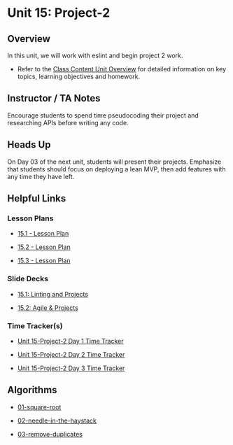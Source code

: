 # Unit 15: Project-2

## Overview

In this unit, we will work with eslint and begin project 2 work.

  * Refer to the [Class Content Unit Overview](../../../01-Class-Content/15-Project-2/README.md) for detailed information on key topics, learning objectives and homework.

## Instructor / TA Notes

Encourage students to spend time pseudocoding their project and researching APIs before writing any code.

## Heads Up

On Day 03 of the next unit, students will present their projects. Emphasize that students should focus on deploying a lean MVP, then add features with any time they have left.

## Helpful Links

### Lesson Plans

  * [15.1 - Lesson Plan](./01-Day_Linting-Travis/15.1-LESSON-PLAN.md)

  * [15.2 - Lesson Plan](./02-Day_Project-Work/15.2-LESSON-PLAN.md)

  * [15.3 - Lesson Plan](./03-Day_Project-Work/15.3-LESSON-PLAN.md)

### Slide Decks

  * [15.1: Linting and Projects](https://docs.google.com/presentation/d/1DldswLqfUbnvidzyMLhmZUwYpwy_CXI0WPx5pMUuDZo/edit?usp=sharing)

  * [15.2: Agile & Projects](https://docs.google.com/presentation/d/1T7rSHI5Jpg6aE0OR7HhiJy4VEKcO8lm2eSwTUj5Wml8/edit?usp=sharing)

### Time Tracker(s)

  * [Unit 15-Project-2 Day 1 Time Tracker](https://drive.google.com/a/trilogyed.com/file/d/1WzJH4hM68jEdvVVLdHY9USvWf_qQ7cJn/view?usp=sharing)

  * [Unit 15-Project-2 Day 2 Time Tracker](https://drive.google.com/a/trilogyed.com/file/d/1h9TaBtJmCnxEV7Iprd-UUu0fRw1KbztS/view?usp=sharing)

  * [Unit 15-Project-2 Day 3 Time Tracker](https://drive.google.com/a/trilogyed.com/file/d/1wtudESHJJegwHM01rCUe25iLxEflW2Zs/view?usp=sharing)

## Algorithms

  * [01-square-root](../../../01-Class-Content/15-Project-2/03-Algorithms/01-square-root)

  * [02-needle-in-the-haystack](../../../01-Class-Content/15-Project-2/03-Algorithms/02-needle-in-the-haystack)

  * [03-remove-duplicates](../../../01-Class-Content/15-Project-2/03-Algorithms/03-remove-duplicates)

